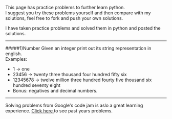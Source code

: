 
This page has practice problems to further learn python.
<br>
I suggest you try these problems yourself and then compare with my solutions,
feel free to fork and push your own solutions.


I have taken practice problems and solved them in python and posted the solutions.

---

#####1)Number
Given an integer print out its string representation in english.<br>
Examples:
* 1 -> one
* 23456 -> twenty three thousand four hundred fifty six
* 12345678 -> twelve million three hundred fourty five thousand six hundred seventy eight
* Bonus: negatives and decimal numbers.

-----

Solving problems from Google's code jam is aslo a great learning experience. [Click here ](https://code.google.com/codejam/contest/2974486/dashboard#s=p3) to see past years problems.
